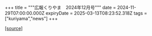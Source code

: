 +++
title = """広報くりやま　2024年12月号"""
date = 2024-11-29T07:00:00.000Z
expiryDate = 2025-03-13T08:23:52.318Z
tags = ["kuriyama","news"]
+++


[[source]](https://www.town.kuriyama.hokkaido.jp/site/koho/29562.html)
